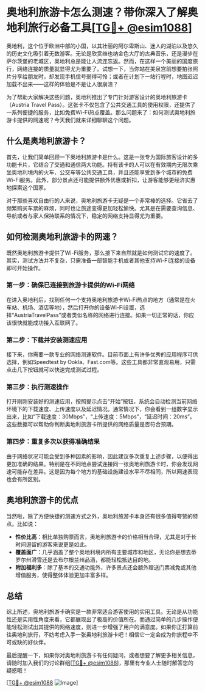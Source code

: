 # 奥地利旅游卡怎么测速？带你深入了解奥地利旅行必备工具[[TG💪+ @esim1088](https://t.me/s/esim1088)]

奥地利，这个位于欧洲中部的小国，以其壮丽的阿尔卑斯山、迷人的湖泊以及悠久的历史文化吸引着无数游客。无论是欣赏维也纳金色大厅的古典音乐，还是漫步在萨尔茨堡的老城区，奥地利总是能让人流连忘返。然而，在这样一个美丽的国度旅行，网络连接的质量就显得尤为重要了。试想一下，当你站在美泉宫前想要拍张照片分享给朋友时，却发现手机信号弱得可怜；或者在计划下一站行程时，地图迟迟加载不出来——这样的体验是不是让人很崩溃？

为了帮助大家解决这些问题，奥地利推出了专门针对游客设计的奥地利旅游卡（Austria Travel Pass）。这张卡不仅包含了公共交通工具的使用权限，还提供了一系列便捷的服务，比如免费Wi-Fi热点覆盖。那么问题来了：如何测试奥地利旅游卡提供的网速呢？今天我们就来详细聊聊这个问题。

## 什么是奥地利旅游卡？

首先，让我们简单回顾一下奥地利旅游卡是什么。这是一张专为国际旅客设计的多功能卡片，它结合了交通和通信两大功能。持有该卡的人可以在有效期内无限次乘坐奥地利境内的火车、公交车等公共交通工具，并且还能享受到多个城市的免费Wi-Fi服务。此外，部分景点还可能提供额外优惠或折扣，让游客能够更经济实惠地探索这个国家。

对于那些喜欢自由行的人来说，奥地利旅游卡无疑是一个非常棒的选择。它省去了频繁购买车票的麻烦，同时也让旅途变得更加轻松愉快。尤其是在需要查询信息、导航或者与家人保持联系的情况下，稳定的网络支持显得尤为重要。

## 如何检测奥地利旅游卡的网速？

既然奥地利旅游卡提供了Wi-Fi服务，那么接下来自然就是如何测试它的速度了。其实，测试方法并不复杂，只需准备一部智能手机或者其他支持Wi-Fi连接的设备即可开始操作。

### 第一步：确保已连接到旅游卡提供的Wi-Fi网络

在进入奥地利后，找到任何一个支持奥地利旅游卡Wi-Fi热点的地方（通常是在火车站、机场、酒店等地），然后打开你的设备Wi-Fi设置，选择“AustriaTravelPass”或者类似名称的网络进行连接。如果一切正常的话，你应该很快就能成功接入互联网了。

### 第二步：下载并安装测速应用

接下来，你需要一款专业的网络测速软件。目前市面上有许多优秀的应用程序可供选择，例如Speedtest by Ookla、Fast.com等。这些工具都非常直观易用，只需点击几下按钮就可以快速完成测试过程。

### 第三步：执行测速操作

打开刚刚安装好的测速应用，按照提示点击“开始”按钮，系统会自动检测当前网络环境下的下载速度、上传速度以及延迟情况。通常情况下，你会看到一组数字显示出来，比如“下载速度：30Mbps”，“上传速度：5Mbps”，“延迟时间：20ms”。这些数据可以帮助你判断奥地利旅游卡所提供的网络质量是否符合预期。

### 第四步：重复多次以获得准确结果

由于网络状况可能会受到多种因素的影响，因此建议多次重复上述步骤，以便得出更加准确的结果。特别是在不同地点尝试连接同一张奥地利旅游卡时，你会发现网速可能存在差异。这是因为每个地方的基础设施建设水平不尽相同，所以网速表现也会有所区别。

## 奥地利旅游卡的优点

当然啦，除了方便快捷的测速方式之外，奥地利旅游卡本身还有很多值得夸赞的特点。比如说：

- **性价比高**：相比单独购票而言，奥地利旅游卡的价格相当合理，尤其是对于长时间逗留的游客来说更是如此。
- **覆盖面广**：几乎涵盖了整个奥地利境内所有主要城市和地区，无论你是想去蒂罗尔州滑雪还是去布尔根兰州品酒，都能轻松抵达目的地。
- **附加福利多**：除了基本的交通功能外，许多景点还会额外赠送门票减免或其他增值服务，使得整体体验更加丰富多样。

## 总结

综上所述，奥地利旅游卡确实是一款非常适合游客使用的实用工具。无论是从功能性还是实用性角度来看，它都展现出了极高的价值所在。而通过简单的几步操作便能轻松测试出其提供的网络速度，则进一步增强了用户的满意度。如果你正打算前往奥地利旅行，不妨考虑入手一张奥地利旅游卡吧！相信它一定会成为你旅程中不可或缺的好伙伴。

最后提醒一下，如果你对奥地利旅游卡有任何疑问，或者想要了解更多相关信息，请随时加入我们的讨论群组[[TG💪+ @esim1088](https://t.me/s/esim1088)]，那里有专业人士随时解答您的疑惑哦！

[[TG💪+ @esim1088](https://t.me/s/esim1088) ![Image](https://i.postimg.cc/4NQfJmqS/Snipaste-2025-05-13-00-14-12.png)]
